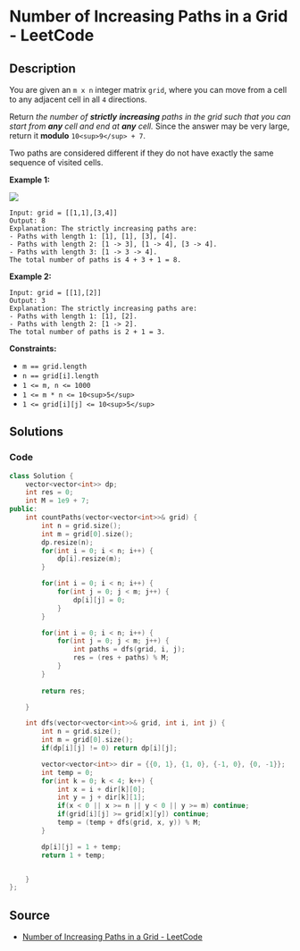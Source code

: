 # Number of Increasing Paths in a Grid - LeetCode

## Description

You are given an `m x n` integer matrix `grid`, where you can move from a cell to any adjacent cell in all `4` directions.

Return _the number of **strictly** **increasing** paths in the grid such that you can start from **any** cell and end at **any** cell._ Since the answer may be very large, return it **modulo** `10<sup>9</sup> + 7`.

Two paths are considered different if they do not have exactly the same sequence of visited cells.

**Example 1:**

![](https://assets.leetcode.com/uploads/2022/05/10/griddrawio-4.png)

```
Input: grid = [[1,1],[3,4]]
Output: 8
Explanation: The strictly increasing paths are:
- Paths with length 1: [1], [1], [3], [4].
- Paths with length 2: [1 -> 3], [1 -> 4], [3 -> 4].
- Paths with length 3: [1 -> 3 -> 4].
The total number of paths is 4 + 3 + 1 = 8.

```

**Example 2:**

```
Input: grid = [[1],[2]]
Output: 3
Explanation: The strictly increasing paths are:
- Paths with length 1: [1], [2].
- Paths with length 2: [1 -> 2].
The total number of paths is 2 + 1 = 3.

```

**Constraints:**

-   `m == grid.length`
-   `n == grid[i].length`
-   `1 <= m, n <= 1000`
-   `1 <= m * n <= 10<sup>5</sup>`
-   `1 <= grid[i][j] <= 10<sup>5</sup>`

## Solutions 

### Code

```cpp
class Solution {
    vector<vector<int>> dp;
    int res = 0;
    int M = 1e9 + 7;
public:
    int countPaths(vector<vector<int>>& grid) {
        int n = grid.size();
        int m = grid[0].size();
        dp.resize(n);
        for(int i = 0; i < n; i++) {
            dp[i].resize(m);
        }

        for(int i = 0; i < n; i++) {
            for(int j = 0; j < m; j++) {
                dp[i][j] = 0;
            }
        }

        for(int i = 0; i < n; i++) {
            for(int j = 0; j < m; j++) {
                int paths = dfs(grid, i, j);
                res = (res + paths) % M;
            }
        }
        
        return res;

    }

    int dfs(vector<vector<int>>& grid, int i, int j) {
        int n = grid.size();
        int m = grid[0].size();
        if(dp[i][j] != 0) return dp[i][j];

        vector<vector<int>> dir = {{0, 1}, {1, 0}, {-1, 0}, {0, -1}};
        int temp = 0;
        for(int k = 0; k < 4; k++) {
            int x = i + dir[k][0];
            int y = j + dir[k][1];
            if(x < 0 || x >= n || y < 0 || y >= m) continue;
            if(grid[i][j] >= grid[x][y]) continue;
            temp = (temp + dfs(grid, x, y)) % M;
        }

        dp[i][j] = 1 + temp;
        return 1 + temp;


    }
};
```

## Source
- [Number of Increasing Paths in a Grid - LeetCode](https://leetcode.com/problems/number-of-increasing-paths-in-a-grid/description/)